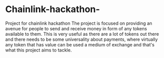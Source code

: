 # Chainlink-hackathon-
Project for chainlink hackathon 
The project is focused on providing an avenue for people to send and receive money in form of any tokens available to them.
This is very useful as there are a lot of tokens out there and there  needs to be  some universality about payments, where virtually any token that has value can be used a medium of exchange and that's what this project aims to tackle.
